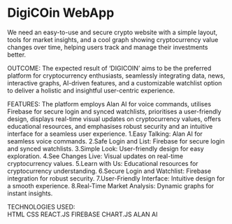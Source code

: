 # DigiCOin WebApp
We need an easy-to-use and secure crypto website with a simple layout, tools for market insights, and a cool graph showing cryptocurrency value changes over time, helping users track and manage their investments better.

OUTCOME:
The expected result of ‘DIGICOIN’ aims to be the preferred platform for cryptocurrency enthusiasts, seamlessly integrating data, news, interactive graphs, AI-driven features, and a customizable watchlist option to deliver a holistic and insightful user-centric experience.

FEATURES:
The platform employs Alan AI for voice commands, utilises Firebase for secure login and synced watchlists, prioritises a user-friendly design, displays real-time visual updates on cryptocurrency values, offers educational resources, and emphasises robust security and an intuitive interface for a seamless user experience.
1.Easy Talking:  Alan AI for seamless voice commands.
2.Safe Login and List: Firebase for secure login and synced watchlists.
3.Simple Look: User-friendly design for easy exploration.
4.See Changes Live: Visual updates on real-time cryptocurrency values.
5.Learn with Us: Educational resources for cryptocurrency understanding.
6.Secure Login and Watchlist: Firebase integration for robust security.
7.User-Friendly Interface: Intuitive design for a smooth experience.
8.Real-Time Market Analysis: Dynamic graphs for instant insights.

TECHNOLOGIES USED:  
HTML
CSS 
REACT.JS
FIREBASE
CHART.JS
ALAN AI







